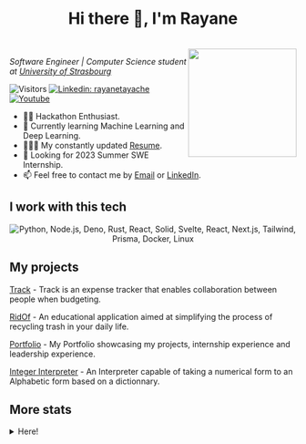 <!-- ### Hi there 👋 -->
<h1 align="center">Hi there 👋, I'm Rayane</h1>
</br>
<a href="https://rayanetayache.me" target="_blank">
<img align="right" src=https://user-images.githubusercontent.com/82381064/195995334-3908b390-c506-41f4-91e3-40d6c8d868ac.png style="object-fit: cover; height: 190px; float: right">
</a>
<p>
 <em> Software Engineer | Computer Science student at <a href="https://www.unistra.fr/etudes/decouvrir-nos-formations/par-type-de-diplomes/licence/licence/cursus/ME6?cHash=a68bd2a50c4b50c72f0ed84044e7f562#data-rof-tab-cours">University of Strasbourg</a> </em>
</p>

![Visitors](https://visitor-badge.laobi.icu/badge?page_id=Rayane-T.Rayane-T)
[![Linkedin: rayanetayache](https://img.shields.io/badge/-Rayane%20Tayache-blue?style=flat&logo=Linkedin&logoColor=white&link=https://www.linkedin.com/in/rayanetayache/)](https://www.linkedin.com/in/rayanetayache/)
[![Youtube](https://img.shields.io/youtube/channel/subscribers/UCQTKc_W-IlYIC68avqMuSXA?style=social)](https://www.youtube.com/channel/UCQTKc_W-IlYIC68avqMuSXA)

- 👨‍💻 Hackathon Enthusiast.
- 🌱 Currently learning Machine Learning and Deep Learning.
- 👨🏻‍🎓 My constantly updated [Resume](https://drive.google.com/file/d/12AvEf71iz4kryShloDR1nG20-CJjnULS/view?usp=sharing).
- 🔎 Looking for 2023 Summer SWE Internship.
- 📫 Feel free to contact me by [Email](mailto:pro.tayacherayane@gmail.com) or [LinkedIn](https://www.linkedin.com/in/rayanetayache/).
 
 
<h2>I work with this tech</h2>
<p align="center">
 <img src="https://skillicons.dev/icons?i=python,tensorflow,c,cpp,javascript,react,nodejs,expressjs,mongodb,tailwindcss,docker,linux" alt="Python, Node.js, Deno, Rust, React, Solid, Svelte, React, Next.js, Tailwind, Prisma, Docker, Linux" />
</p>

## My projects

[Track](https://github.com/Rayane-T/Track) - Track is an expense tracker that enables collaboration between people when budgeting.

[RidOf](https://github.com/Rayane-T/RidOf_UI) - An educational application aimed at simplifying the process of recycling trash in your daily life.

[Portfolio](https://www.rayanetayache.me) - My Portfolio showcasing my projects, internship experience and leadership experience.

[Integer Interpreter](https://github.com/Rayane-T/Integer-Interpreter) - An Interpreter capable of taking a numerical form to an Alphabetic form based on a dictionnary.


## More stats
<details>
<summary>
Here!
</summary>
<!--START_SECTION:waka-->

```text
CSS          3 hrs 14 mins   ██████▒░░░░░░░░░░░░░░░░░░   25.50 %
JavaScript   2 hrs 51 mins   █████▓░░░░░░░░░░░░░░░░░░░   22.49 %
C            2 hrs 32 mins   █████░░░░░░░░░░░░░░░░░░░░   19.93 %
JSON         1 hr 37 mins    ███▒░░░░░░░░░░░░░░░░░░░░░   12.78 %
Makefile     1 hr 28 mins    ███░░░░░░░░░░░░░░░░░░░░░░   11.53 %
Python       28 mins         █░░░░░░░░░░░░░░░░░░░░░░░░   03.70 %
```

<!--END_SECTION:waka-->
</details>